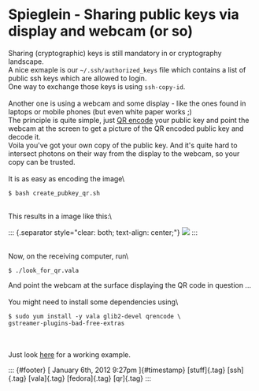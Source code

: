 Spieglein - Sharing public keys via display and webcam (or so)
==============================================================

Sharing (cryptographic) keys is still mandatory in or cryptography
landscape.\
A nice exmaple is our `~/.ssh/authorized_keys` file which contains a
list of public ssh keys which are allowed to login.\
One way to exchange those keys is using `ssh-copy-id`.\
\
Another one is using a webcam and some display - like the ones found in
laptops or mobile phones (but even white paper works ;)\
The principle is quite simple, just [QR
encode](http://en.wikipedia.org/wiki/QR_code) your public key and point
the webcam at the screen to get a picture of the QR encoded public key
and decode it.\
Voila you've got your own copy of the public key. And it's quite hard to
intersect photons on their way from the display to the webcam, so your
copy can be trusted.\
\
It is as easy as encoding the image\

    $ bash create_pubkey_qr.sh 

\
This results in a image like this:\

::: {.separator style="clear: both; text-align: center;"}
[![](http://4.bp.blogspot.com/-lR1epEWxBU8/TwdYL0clygI/AAAAAAAAAHs/R9dDX1p16u4/s1600/qr2.png)](http://4.bp.blogspot.com/-lR1epEWxBU8/TwdYL0clygI/AAAAAAAAAHs/R9dDX1p16u4/s1600/qr2.png)
:::

\
Now, on the receiving computer, run\

    $ ./look_for_qr.vala

And point the webcam at the surface displaying the QR code in question
...\
\
You might need to install some dependencies using\

    $ sudo yum install -y vala glib2-devel qrencode \
    gstreamer-plugins-bad-free-extras

\
\
Just look [here](https://gitorious.org/valastuff/stuff/trees/master/q2r)
for a working example.

::: {#footer}
[ January 6th, 2012 9:27pm ]{#timestamp} [stuff]{.tag} [ssh]{.tag}
[vala]{.tag} [fedora]{.tag} [qr]{.tag}
:::
